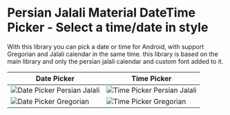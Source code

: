# Persian Jalali Material DateTime Picker - Select a time/date in style

With this library you can pick a date or time for Android, with support Gregorian and Jalali calendar in the same time.
this library is based on the main library and only the persian jalali calendar and custom font added to it.



Date Picker | Time Picker
--- | ---
![Date Picker Persian Jalali](https://raw.githubusercontent.com/mohseneo/JalaliMaterialDateTimePicker/master/screenshots/Screenshot_1550606939.png) | ![Time Picker Persian Jalali](https://github.com/mohseneo/JalaliMaterialDateTimePicker/blob/master/screenshots/Screenshot_1550606929.png)
![Date Picker Gregorian](https://raw.githubusercontent.com/mohseneo/JalaliMaterialDateTimePicker/master/screenshots/Screenshot_1550606864.png) | ![Time Picker Gregorian](https://raw.githubusercontent.com/mohseneo/JalaliMaterialDateTimePicker/master/screenshots/Screenshot_1550606909.png)